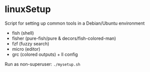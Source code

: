 # linuxSetup
Script for setting up common tools in a Debian/Ubuntu environment

- fish (shell)
- fisher (pure-fish/pure & decors/fish-colored-man)
- fzf (fuzzy search)
- micro (editor)
- grc (colored outputs) + ll config

Run as non-superuser: `./mysetup.sh`
